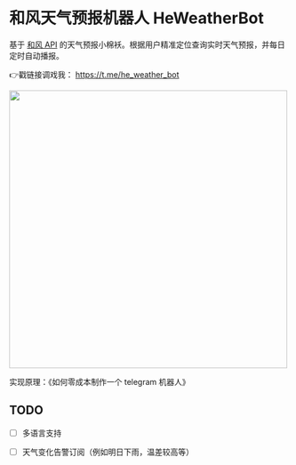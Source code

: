 # 和风天气预报机器人 HeWeatherBot

基于 [和风 API](https://dev.qweather.com) 的天气预报小棉袄。根据用户精准定位查询实时天气预报，并每日定时自动播报。

👉戳链接调戏我：   https://t.me/he_weather_bot  

<img src="https://media.giphy.com/media/aYB4sboCC7L1mT5IHg/source.gif" width="500">

实现原理：《如何零成本制作一个 telegram 机器人》

## TODO

- [ ] 多语言支持
- [ ] 天气变化告警订阅（例如明日下雨，温差较高等）

